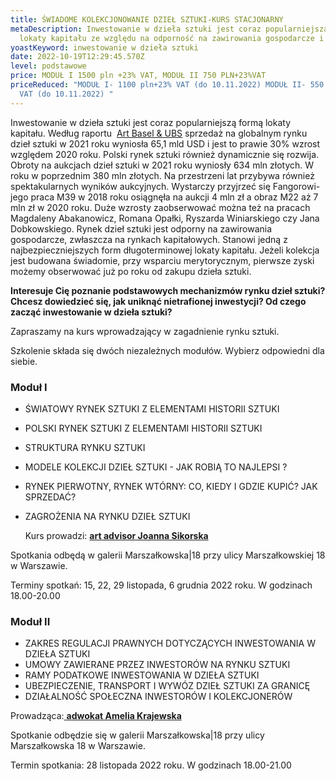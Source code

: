```yaml
---
title: ŚWIADOME KOLEKCJONOWANIE DZIEŁ SZTUKI-KURS STACJONARNY
metaDescription: Inwestowanie w dzieła sztuki jest coraz popularniejszą formą
  lokaty kapitału ze względu na odporność na zawirowania gospodarcze i inflację
yoastKeyword: inwestowanie w dzieła sztuki
date: 2022-10-19T12:29:45.570Z
level: podstawowe
price: MODUŁ I 1500 pln +23% VAT, MODUŁ II 750 PLN+23%VAT
priceReduced: "MODUŁ I- 1100 pln+23% VAT (do 10.11.2022) MODUŁ II- 550 pln+23%
  VAT (do 10.11.2022) "
---
```

 Inwestowanie w dzieła sztuki jest coraz popularniejszą formą lokaty kapitału. Według raportu  [Art Basel & UBS](https://www.artbasel.com/news/art-market-report) sprzedaż na globalnym rynku dzieł sztuki w 2021 roku wyniosła 65,1 mld USD i jest to prawie 30% wzrost względem 2020 roku. Polski rynek sztuki również dynamicznie się rozwija. Obroty na aukcjach dzieł sztuki w 2021 roku wyniosły 634 mln złotych. W roku w poprzednim 380 mln złotych. Na przestrzeni lat przybywa również spektakularnych wyników aukcyjnych. Wystarczy przyjrzeć się Fangorowi- jego praca M39 w 2018 roku osiągnęła na aukcji 4 mln zł a obraz M22 aż 7 mln zł w 2020 roku. Duże wzrosty zaobserwować można też na pracach Magdaleny Abakanowicz, Romana Opałki, Ryszarda Winiarskiego czy Jana Dobkowskiego. Rynek dzieł sztuki jest odporny na zawirowania gospodarcze, zwłaszcza na rynkach kapitałowych. Stanowi jedną z najbezpieczniejszych form długoterminowej lokaty kapitału. Jeżeli kolekcja jest budowana świadomie, przy wsparciu merytorycznym, pierwsze zyski możemy obserwować już po roku od zakupu dzieła sztuki.

**Interesuje Cię poznanie podstawowych mechanizmów rynku dzieł sztuki?
Chcesz dowiedzieć się, jak uniknąć nietrafionej inwestycji?
Od czego zacząć inwestowanie w dzieła sztuki?**

Zapraszamy na kurs wprowadzający w zagadnienie rynku sztuki.

 Szkolenie składa się dwóch niezależnych modułów. Wybierz odpowiedni dla siebie.

### **Moduł I**

* ŚWIATOWY  RYNEK SZTUKI Z ELEMENTAMI HISTORII SZTUKI 
* POLSKI RYNEK SZTUKI Z ELEMENTAMI HISTORII SZTUKI 
* STRUKTURA RYNKU SZTUKI 
* MODELE KOLEKCJI DZIEŁ SZTUKI - JAK ROBIĄ TO NAJLEPSI ?
* RYNEK PIERWOTNY, RYNEK WTÓRNY: CO, KIEDY I GDZIE KUPIĆ? JAK SPRZEDAĆ?
* ZAGROŻENIA NA RYNKU DZIEŁ SZTUKI

  Kurs prowadzi: [**art advisor Joanna Sikorska** ](https://artdivision.pl/zespol/artadvisor-joannasikorska)

Spotkania odbędą w galerii Marszałkowska|18 przy ulicy Marszałkowskiej 18 w Warszawie. 

Terminy spotkań: 15, 22, 29 listopada, 6 grudnia 2022 roku. W godzinach 18.00-20.00

### **Moduł II**

* ZAKRES REGULACJI PRAWNYCH DOTYCZĄCYCH INWESTOWANIA W DZIEŁA SZTUKI
* UMOWY ZAWIERANE PRZEZ INWESTORÓW NA RYNKU SZTUKI
* RAMY PODATKOWE INWESTOWANIA W DZIEŁA SZTUKI
* UBEZPIECZENIE, TRANSPORT I WYWÓZ DZIEŁ SZTUKI ZA GRANICĘ
* DZIAŁALNOŚĆ SPOŁECZNA INWESTORÓW I KOLEKCJONERÓW

Prowadząca:[ **adwokat Amelia Krajewska**](https://artdivision.pl/zespol/adwokatka-ameliakrajewska)

Spotkanie odbędzie się w galerii Marszałkowska|18 przy ulicy Marszałkowska 18 w Warszawie.

Termin spotkania: 28 listopada 2022 roku. W godzinach 18.00-21.00